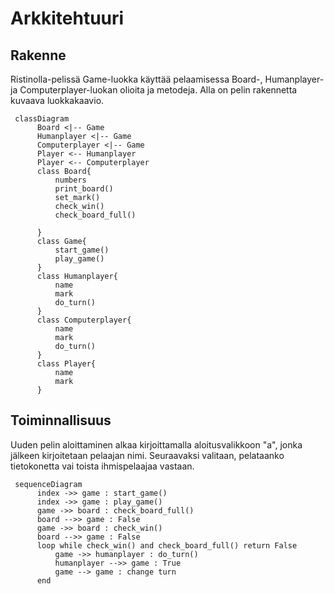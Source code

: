 # Arkkitehtuuri

## Rakenne

Ristinolla-pelissä Game-luokka käyttää pelaamisessa Board-, Humanplayer- ja Computerplayer-luokan olioita 
ja metodeja. Alla on pelin rakennetta kuvaava luokkakaavio.

```mermaid
 classDiagram
      Board <|-- Game
      Humanplayer <|-- Game
      Computerplayer <|-- Game
      Player <-- Humanplayer
      Player <-- Computerplayer
      class Board{
          numbers
          print_board()
          set_mark()
          check_win()
          check_board_full()

      }
      class Game{
          start_game()
          play_game()
      }
      class Humanplayer{
          name
          mark
          do_turn()
      }
      class Computerplayer{
          name
          mark
          do_turn()
      }
      class Player{
          name
          mark
      }
```

## Toiminnallisuus

Uuden pelin aloittaminen alkaa kirjoittamalla aloitusvalikkoon "a", 
jonka jälkeen kirjoitetaan pelaajan nimi. Seuraavaksi valitaan, pelataanko
tietokonetta vai toista ihmispelaajaa vastaan. 

```mermaid
 sequenceDiagram
      index ->> game : start_game()
      index ->> game : play_game()
      game ->> board : check_board_full()
      board -->> game : False
      game ->> board : check_win()
      board -->> game : False
      loop while check_win() and check_board_full() return False
          game ->> humanplayer : do_turn()
          humanplayer -->> game : True
          game --> game : change turn
      end
```